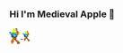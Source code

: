 ### Hi I'm Medieval Apple 🍎

<a href="https://joust.medievalapple.net/">
  <img align="center" height="4%" width="4%" image-rendering="pixelated" alt="Joust Brigade" src=https://raw.githubusercontent.com/MedievalApple/Joust-Brigade/main/public/assets/sprite_sheet/ostrich/walk_ostrich/walk3.png>
</a>
<a href="https://rally.medievalapple.net/">
  <img align="center" alt="Rally Waffle" src=https://raw.githubusercontent.com/MedievalApple/Joust-Brigade/main/public/assets/sprite_sheet/ostrich/walk_ostrich/walk3.png>
</a>

<!--
**MedievalApple/medievalapple** is a ✨ _special_ ✨ repository because its `README.md` (this file) appears on your GitHub profile.

Here are some ideas to get you started:

- 🔭 I’m currently working on ...
- 🌱 I’m currently learning ...
- 👯 I’m looking to collaborate on ...
- 🤔 I’m looking for help with ...
- 💬 Ask me about ...
- 📫 How to reach me: ...
- 😄 Pronouns: ...
- ⚡ Fun fact: ...
-->
